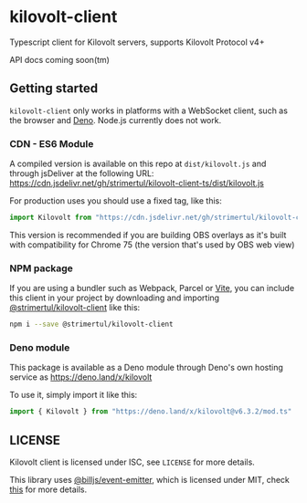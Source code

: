 # kilovolt-client

Typescript client for Kilovolt servers, supports Kilovolt Protocol v4+

API docs coming soon(tm)

## Getting started

`kilovolt-client` only works in platforms with a WebSocket client, such as the browser and [Deno](https://deno.land/). Node.js currently does not work.

### CDN - ES6 Module

A compiled version is available on this repo at `dist/kilovolt.js` and through jsDeliver at the following URL: https://cdn.jsdelivr.net/gh/strimertul/kilovolt-client-ts/dist/kilovolt.js

For production uses you should use a fixed tag, like this:

```ts
import Kilovolt from "https://cdn.jsdelivr.net/gh/strimertul/kilovolt-client-ts@6.3.2/dist/kilovolt.js"
```

This version is recommended if you are building OBS overlays as it's built with compatibility for Chrome 75 (the version that's used by OBS web view)

### NPM package
If you are using a bundler such as Webpack, Parcel or [Vite](https://vitejs.dev/), you can include this client in your project by downloading and importing [@strimertul/kilovolt-client](https://www.npmjs.com/package/@strimertul/kilovolt-client) like this:

```sh
npm i --save @strimertul/kilovolt-client
```

### Deno module

This package is available as a Deno module through Deno's own hosting service as https://deno.land/x/kilovolt

To use it, simply import it like this:

```ts
import { Kilovolt } from "https://deno.land/x/kilovolt@v6.3.2/mod.ts"
```

## LICENSE

Kilovolt client is licensed under ISC, see `LICENSE` for more details.

This library uses [@billjs/event-emitter](https://github.com/billjs/event-emitter), which is licensed under MIT, check [this](https://github.com/billjs/event-emitter/blob/master/LICENSE) for more details.
